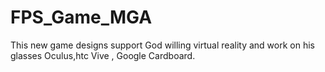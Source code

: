# FPS_Game_MGA
This new game designs support God willing virtual reality and work on his glasses Oculus,htc Vive , Google Cardboard.
